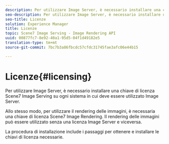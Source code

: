 ```yaml
---
description: Per utilizzare Image Server, è necessario installare una chiave di licenza Scene7 Image Serving su ogni sistema in cui deve essere utilizzato Image Server.
seo-description: Per utilizzare Image Server, è necessario installare una chiave di licenza Scene7 Image Serving su ogni sistema in cui deve essere utilizzato Image Server.
seo-title: Licenze
solution: Experience Manager
title: Licenze
topic: Scene7 Image Serving - Image Rendering API
uuid: 00877fc7-8e92-40a1-95d5-04f1d49182e5
translation-type: tm+mt
source-git-commit: 7bc7b3a86fbcdc57cfdc31745fae3afc06e44b15

---
```



# Licenze{#licensing}

Per utilizzare Image Server, è necessario installare una chiave di licenza Scene7 Image Serving su ogni sistema in cui deve essere utilizzato Image Server.

Allo stesso modo, per utilizzare il rendering delle immagini, è necessaria una chiave di licenza Scene7 Image Rendering. Il rendering delle immagini può essere utilizzato senza una licenza Image Server e viceversa.

La procedura di installazione include i passaggi per ottenere e installare le chiavi di licenza necessarie.
